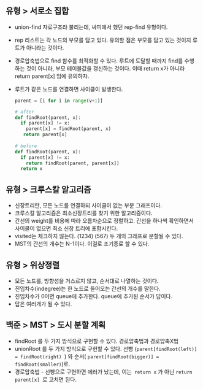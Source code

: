 ## 유형 > 서로소 집합

- union-find 자료구조라 불리는데, 싸피에서 했던 rep-find 유형이다.

- rep 리스트는 각 노드의 부모를 담고 있다. 유의할 점은 부모를 담고 있는 것이지 루트가 아니라는 것이다.

- 경로압축법으로 find 함수를 최적화할 수 있다. 루트에 도달할 때까지 find를 수행하는 것이 아니라, 부모 테이블값을 갱신하는 것이다. 이때 return x가 아니라 return parent[x] 임에 유의하자.

- 루트가 같은 노드를 연결하면 사이클이 발생한다.

  ```python
  parent = [i for i in range(v+1)]
  
  # after
  def findRoot(parent, x):
    if parent[x] != x:
      parent[x] = findRoot(parent, x)
     return parent[x]
  	
  # before
  def findRoot(parent, x):
    if parent[x] != x:
      return findRoot(parent, parent[x])
    return x
  ```



## 유형 > 크루스칼 알고리즘

- 신장트리란, 모든 노드를 연결하되 사이클이 없는 부분 그래프이다.
- 크루스칼 알고리즘은 최소신장트리를  찾기 위한 알고리즘이다.
- 간선의 weight를 비용에 따라 오름차순으로 정렬하고. 간선을 하나씩 확인하면서 사이클이 없으면 최소 신장 트리에 포함시킨다.
- visited는 체크하지 않는다. (1234) (567) 두 개의 그래프로 분할될 수 있다.
- MST의 간선의 개수는 N-1이다. 이걸로 조기종료 할 수 있다.



## 유형 > 위상정렬

- 모든 노드를, 방향성을 거스르지 않고, 순서대로 나열하는 것이다.
- 진입차수(indegree)는 한 노드로 들어오는 간선의 개수를 말한다.
- 진입차수가 0이면 queue에 추가한다. queue에 추가된 순서가 답이다.
- 답은 여러개가 될 수 있다.





## 백준 > MST > 도시 분할 계획

- findRoot 를 두 가지 방식으로 구현할 수 있다. 경로압축법과 경로압축X법
- unionRoot 를 두 가지 방식으로 구현할 수 있다. 선빵 (`parent[findRoot(left)] = findRoot(right) `) 와 순서( `parent[findRoot(bigger)] = findRoot(smaller)`)로.
- 경로압축법 - 선빵으로 구현하면 에러가 났는데, 이는` return x` 가 아닌 `return parent[x] `로 고치면 된다.